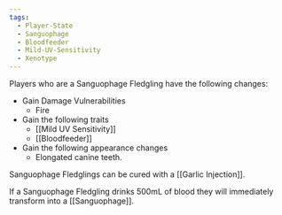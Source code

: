 ```yaml
---
tags:
  - Player-State
  - Sanguophage
  - Bloodfeeder
  - Mild-UV-Sensitivity
  - Xenotype
---
```

Players who are a Sanguophage Fledgling have the following changes:
* Gain Damage Vulnerabilities
	* Fire
* Gain the following traits
	* [[Mild UV Sensitivity]]
	* [[Bloodfeeder]]
* Gain the following appearance changes
	* Elongated canine teeth.

Sanguophage Fledglings can be cured with a [[Garlic Injection]]. 

If a Sanguophage Fledgling drinks 500mL of blood they will immediately transform into a [[Sanguophage]].